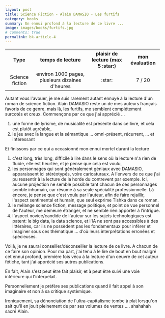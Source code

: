 ```yaml
---
layout: post
title: Science Fiction - Alain DAMASIO - Les furtifs
category: books
summary: Un ennui profond à la lecture de ce livre ...  
image: images/books/furtifs.jpg
# comments: true
permalink: bk-article-4
---
```


<link rel="stylesheet" href="/assets/css/my-styles.css">


<table style='width:100%'>
<tr><th>Type</th><th>temps de lecture</th><th>plaisir de lecture (max 5 :star:)</th><th>mon évaluation</th></tr>
<tr><td style='text-align:center'>Science fiction</td><td style='text-align:center'>environ 1000 pages, plusieurs dizaines d'heures</td><td style='text-align:center'>:star:</td><td style='text-align:center'>7 / 20</td></tr>
</table>


Autant vous l'avouer, je me suis rarement autant ennuyé à la lecture d'un roman de science fiction. Alain DAMASIO reste un de mes auteurs français favoris de ce genre, mais là, les furtifs, me semblent complétement surcotés et creux. Commençons par ce que j'ai apprécié ...

1. une forme de lyrisme, de musicalité est présente dans ce livre, et cela est plutôt agréable,
1. le jeu avec la langue et la sémantique ... omni-présent, récurrent, ... et intéressant

Et finissons par ce qui a occasionné mon ennui mortel durant la lecture

1. c'est long, très long, difficile à lire dans le sens où la lecture n'a rien de fluide, elle est heurtée, et je pense que cela est voulu,
1. les personnages qui sont généralement géniaux avec DAMASIO, apparaissent ici stéréotypés, voire caricaturaux. A l'envers de ce que j'ai pu ressentir à la lecture de la horde du contrevent par exemple. Ici, aucune projection ne semble possible tant chacun de ces personnages semble inhumain, car résumé à sa seule spécialité professionnelle. Là encore, je pense que c'est voulu par l'auteur, afin de faire rejaillir, l'aspect sentimental et humain, que seul exprime Tishka dans ce roman. 
1. le mélange science fiction, message politique, et point de vue personnel de l'auteur, me demeure étranger, et ne semble rien apporter à l'intrigue. 
1. l'aspect novice/candide de l'auteur sur les sujets technologiques est patent: le big data, la data science, et l'IA ne sont pas accessibles à des littéraires, car ils ne possèdent pas les fondamentaux pour inférer et imaginer sous ces thématique ... d'où leurs interprétations erronées et spécieuses.


Voilà, je ne saurai conseiller/déconseiller la lecture de ce livre. A chacun de ce faire son opinion. Pour ma part, j'ai tenu à le lire de bout en bout malgré cet ennui profond, première fois vécu à la lecture d'un oeuvre de cet auteur fétiche, tant j'ai apprécié ses autres publications. 

En fait, Alain s'est peut être fait plaisir, et à peut être suivi une voie intérieure qui l'interpelait. 

Personnellement je préfère ses publications quand il fait appel à son imaginaire et non à sa critique systèmique. 

Ironiquement, sa dénonciation de l'ultra-capitalisme tombe à plat lorsqu'on sait qu'il en jouit pleinement de par ses volumes de ventes .... ahahahah sacré Alain. 



